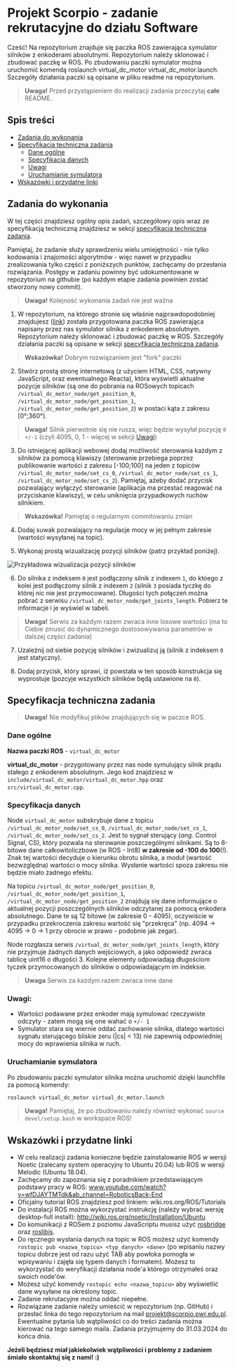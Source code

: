 # Projekt Scorpio - zadanie rekrutacyjne do działu Software

Cześć! 
Na repozytorium znajduje się paczka ROS zawierająca symulator silników z 	enkoderami absolutnymi. Repozytorium należy sklonować i zbudować paczkę w ROS. Po zbudowaniu paczki symulator można uruchomić komendą roslaunch virtual_dc_motor virtual_dc_motor.launch. Szczegóły działania paczki są opisane w pliku readme na repozytorium.
>**Uwaga!** Przed przystąpieniem do realizacji zadania przeczytaj **całe** README.
## Spis treści
- [Zadania do wykonania](#zadania-do-wykonania)
- [Specyfikacja techniczna zadania](#specyfikacja-techniczna-zadania)
  - [Dane ogólne](#dane-ogólne)
  - [Specyfikacja danych](#specyfikacja-danych)
  - [Uwagi](#uwagi)
  - [Uruchamianie symulatora](#uruchamianie-symulatora)
- [Wskazówki i przydatne linki](#wskazówki-i-przydatne-linki)
## Zadania do wykonania 
W tej części znajdziesz ogólny opis zadań, szczegółowy opis wraz ze specyfikacją techniczną znajdziesz w sekcji [specyfikacja techniczna zadania](#specyfikacja-techniczna-zadania).

Pamiętaj, że zadanie służy sprawdzeniu wielu umiejętności - nie tylko kodowania i znajomości algorytmów -  więc nawet w przypadku zrealizowania tylko części z poniższych punktów, zachęcamy do przesłania rozwiązania. Postępy w zadaniu powinny być udokumentowane w repozytorium na githubie (po każdym etapie zadania powinien zostać stworzony nowy commit).

> **Uwaga!** Kolejność wykonania zadań nie jest ważna

1. W repozytorium, na którego stronie się właśnie najprawdopodobniej znajdujesz ([link](https://github.com/ScorpioOrganization/scorpio_zadanie_rekrutacyjne_software)) została przygotowana paczka ROS zawierająca napisany przez nas symulator silnika z enkoderem absolutnym. Repozytorium należy sklonować i zbudować paczkę w ROS. Szczegóły działania paczki są opisane w sekcji [specyfikacja techniczna zadania](#specyfikacja-techniczna-zadania).
> **Wskazówka!** Dobrym rozwiązaniem jest "fork" paczki

2. Stwórz prostą stronę internetową (z użyciem HTML, CSS, natywny JavaScript, oraz ewentualnego Reacta), która wyświetli aktualne pozycje silników (są one do pobrania na ROSowych topicach `/virtual_dc_motor_node/get_position_0`, `/virtual_dc_motor_node/get_position_1`, `/virtual_dc_motor_node/get_position_2`) w postaci kąta z zakresu [0°;360°).

> **Uwaga!** Silnik pierwotnie się nie rusza, więc będzie wysyłał pozycję `0` `+/-1` (czyli 4095, 0, 1 - więcej w sekcji [Uwagi](#uwagi))

3. Do istniejącej aplikacji webowej dodaj możliwość sterowania każdym z silników za pomocą klawiszy (sterowanie przebiega poprzez publikowanie wartości z zakresu [-100;100] na jeden z topiców `/virtual_dc_motor_node/set_cs_0`, `/virtual_dc_motor_node/set_cs_1`, `/virtual_dc_motor_node/set_cs_2`). Pamiętaj, ażeby dodać przycisk pozwalający wyłączyć sterowanie (aplikacja ma przestać reagować na przyciskanie klawiszy), w celu uniknięcia przypadkowych ruchów silnikiem.

> **Wskazówka!** Pamiętaj o regularnym commitowaniu zmian

4. Dodaj suwak pozwalający na regulacje mocy w jej pełnym zakresie (wartości wysyłanej na topic).

5. Wykonaj prostą wizualizację pozycji silników (patrz przykład poniżej).

![Przykładowa wizualizacja pozycji silników](http://url/to/img.png)

6. Do silnika z indeksem `0` jest podłączony silnik z indexem `1`, do któego z kolei jest podłączomy silnik z indexem `2` (silnik `3` posiada tyczkę do której nic nie jest przymocowane). Długości tych połączeń można pobrać z serwisu `/virtual_dc_motor_node/get_joints_length`. Pobierz te informacje i je wyświel w tabeli.

> **Uwaga!** Serwis za każdym razem zwraca inne losowe wartości (ma to Ciebie zmusić do dynamicznego dostosowywania parametrów w dalszej części zadania)

7. Uzależnij od siebie pozycję silników i zwizualizuj ją (silnik z indeksem `0` jest statyczny).

8. Dodaj przycisk, który sprawi, iż powstała w ten sposób konstrukcja się wyprostuje (pozcyje wszystkich silników będą ustawione na `0`).

## Specyfikacja techniczna zadania
> **Uwaga!** Nie modyfikuj plików znajdujących się w paczce ROS.
### Dane ogólne
**Nazwa paczki ROS** - `virtual_dc_motor`  

**virtual_dc_motor** - przygotowany przez nas node symulujący silnik prądu stałego z enkoderem absolutnym. Jego kod znajdziesz w `include/virtual_dc_motor/virtual_dc_motor.hpp` oraz `src/virtual_dc_motor.cpp`.

### Specyfikacja danych
Node `virtual_dc_motor` subskrybuje dane z topicu `/virtual_dc_motor_node/set_cs_0`, `/virtual_dc_motor_node/set_cs_1`, `/virtual_dc_motor_node/set_cs_2`. Jest to sygnał sterujący (_ang._ Control Signal, CS), który pozwala na sterowanie poszczególnymi silnikami. Są to 8-bitowe dane całkowitoliczbowe (w ROS - Int8) **w zakresie od -100 do 100**(!). Znak tej wartości decyduje o kierunku obrotu silnika, a moduł (wartość bezwzględna) wartości o mocy silnika. Wysłanie wartości spoza zakresu nie będzie miało żadnego efektu. 

Na topicu `/virtual_dc_motor_node/get_position_0`, `/virtual_dc_motor_node/get_position_1`, `/virtual_dc_motor_node/get_position_2` znajdują się dane informujące o aktualnej pozycji poszczególnych silników odczytanej za pomocą enkodera absolutnego. Dane te są 12 bitowe (w zakresie 0 - 4095), oczywiście w przypadku przekroczenia zakresu wartość się "przekręca" (np. 4094 -> 4095 -> 0 -> 1 przy obrocie w prawo - podobnie jak zegar).

Node rozgłasza serwis `/virtual_dc_motor_node/get_joints_length`, który nie przyjmuje żadnych danych wejściowych, a jako odpowiedź zwraca tablicę uint16 o długości 3. Kolejne elementy odpowiadają długościom tyczek przymocowanych do silników o odpowiadającym im indeksie.

>**Uwaga** Serwis za każdym razem zwraca inne dane

### Uwagi:
 - Wartości podawane przez enkoder mają symulować rzeczywiste odczyty - zatem mogą się one wahać o `+/- 1`
 - Symulator stara się wiernie oddać zachowanie silnika, dlatego wartości sygnału sterującego bliskie zeru (|cs| < 13) nie zapewnią odpowiedniej mocy do wprawienia silnika w ruch.

### Uruchamianie symulatora
Po zbudowaniu paczki symulator silnika można uruchomić dzięki launchfile za pomocą komendy:
```bash
roslaunch virtual_dc_motor virtual_dc_motor.launch
```
> **Uwaga!** Pamiętaj, że po zbudowaniu należy również wykonać `source devel/setup.bash` w workspace ROS!

## Wskazówki i przydatne linki
-	W celu realizacji zadania konieczne będzie zainstalowanie ROS w wersji Noetic (zalecany system operacyjny to Ubuntu 20.04) lub ROS w wersji Melodic (Ubuntu 18.04).
-	Zachęcamy do zapoznania się z poradnikiem przedstawiającym podstawy pracy w ROS: www.youtube.com/watch?v=wfDJAYTMTdk&ab_channel=RoboticsBack-End
-	Oficjalny tutorial ROS znajdziesz pod linkiem: wiki.ros.org/ROS/Tutorials
-	Do instalacji ROS można wykorzystać instrukcję (należy wybrać wersję desktop-full install): http://wiki.ros.org/noetic/Installation/Ubuntu 
- Do komunikacji z ROSem z poziomu JavaScriptu musisz użyć [rosbridge](https://wiki.ros.org/rosbridge_suite) oraz [roslibjs](https://wiki.ros.org/roslibjs).
- Do ręcznego wysłania danych na topic w ROS możesz użyć komendy `rostopic pub <nazwa_topicu> <typ_danych> <dane>` (po wpisaniu nazwy topicu dobrze jest od razu użyć TAB aby powłoka pomogła w wpisywaniu i zajęła się typem danych i formatem). Możesz to wykorzystać do weryfikacji działania node'a którego otrzymałeś oraz swoich node'ów.
- Możesz użyć komendy `rostopic echo <nazwa_topicu>` aby wyświetlić dane wysyłane na określony topic.
- Zadanie rekrutacyjne można oddać niepełne.
- Rozwiązane zadanie należy umieścić w repozytorium (np. GitHub) i przesłać linka do tego repozytorium na mail projekt@scorpio.pwr.edu.pl. Ewentualne pytania lub wątpliwości co do treści zadania można kierować na tego samego maila. Zadania przyjmujemy do 31.03.2024 do końca dnia.

**Jeżeli będziesz miał jakiekolwiek wątpliwości i problemy z zadaniem śmiało skontaktuj się z nami! :)**

